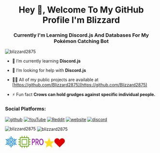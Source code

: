 <h1 align="center">Hey 👋, Welcome To My GitHub Profile I'm Blizzard</h1>
<h3 align="center">Currently I'm Learning Discord.js And Databases For My Pokémon Catching Bot</h3>

<p align="left"> <img src="https://komarev.com/ghpvc/?username=blizzard2875" alt="blizzard2875" /> </p>

- 🌱 I’m currently learning **Discord.js**

- 🤝 I’m looking for help with **Discord.js**

- 👨‍💻 All of my public projects are available at [https://github.com/Blizzard2875](https://github.com/Blizzard2875)

- ⚡ Fun fact **Crows can hold grudges against specific individual people.**


<h3 align="left">Social Platforms:</h3>

[<img src='https://cdn.jsdelivr.net/npm/simple-icons@3.0.1/icons/github.svg' alt='github' height='40'>](https://github.com/Blizzard2875)  [<img src='https://cdn.jsdelivr.net/npm/simple-icons@3.0.1/icons/youtube.svg' alt='YouTube' height='40'>](https://www.youtube.com/channel/https://www.youtube.com/channel/UCYbA4vHzm58q0VC7kd2zOFQ)  [<img src='https://cdn.jsdelivr.net/npm/simple-icons@3.0.1/icons/reddit.svg' alt='Reddit' height='40'>](https://www.reddit.com/user/https://www.reddit.com)  [<img src='https://cdn.jsdelivr.net/npm/simple-icons@3.0.1/icons/icloud.svg' alt='website' height='40'>](https://discord)  [<img src='https://cdn.jsdelivr.net/npm/simple-icons@3.0.1/icons/discord.svg' alt='discord' height='40'>](https://discord)  


<p><img align="left" src="https://github-readme-stats.vercel.app/api/top-langs/?username=blizzard2875&layout=compact" alt="blizzard2875" /></p>

<p>&nbsp;<img align="center" src="https://github-readme-stats.vercel.app/api?username=blizzard2875&show_icons=true" alt="blizzard2875" /></p>

<a href='https://archiveprogram.github.com/'><img src='https://raw.githubusercontent.com/acervenky/animated-github-badges/master/assets/acbadge.gif' width='40' height='40'></a> <a href='https://docs.github.com/en/developers'><img src='https://raw.githubusercontent.com/acervenky/animated-github-badges/master/assets/devbadge.gif' width='40' height='40'></a> <a href='https://github.com/pricing'><img src='https://raw.githubusercontent.com/acervenky/animated-github-badges/master/assets/pro.gif' width='40' height='40'></a><a href='https://stars.github.com/'><img src='https://raw.githubusercontent.com/acervenky/animated-github-badges/master/assets/starbadge.gif' width='35' height='35'></a><a href='https://docs.github.com/en/github/supporting-the-open-source-community-with-github-sponsors'><img src='https://raw.githubusercontent.com/acervenky/animated-github-badges/master/assets/sponsorbadge.gif' width='35' height='35'></a>



